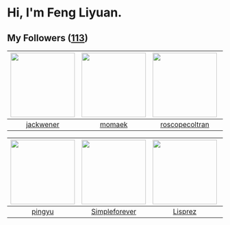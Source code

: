 # Hi, I'm Feng Liyuan.

## My Followers ([113](https://github.com/SunRunAway?tab=followers))

| <img src="https://avatars.githubusercontent.com/u/30525741?v=4" width="150" height="150" /> | <img src="https://avatars.githubusercontent.com/u/3843588?v=4" width="150" height="150" /> | <img src="https://avatars.githubusercontent.com/u/24416962?v=4" width="150" height="150" /> | <img src="https://avatars.githubusercontent.com/u/37468107?v=4" width="150" height="150" /> |
| :-----------------------------------------------------------------------------------------: | :----------------------------------------------------------------------------------------: | :-----------------------------------------------------------------------------------------: | :-----------------------------------------------------------------------------------------: |
|                          [jackwener](https://github.com/jackwener)                          |                             [momaek](https://github.com/momaek)                            |                     [roscopecoltran](https://github.com/roscopecoltran)                     |                        [QueenieLLIU](https://github.com/QueenieLLIU)                        |

| <img src="https://avatars.githubusercontent.com/u/1907938?v=4" width="150" height="150" /> | <img src="https://avatars.githubusercontent.com/u/26863652?v=4" width="150" height="150" /> | <img src="https://avatars.githubusercontent.com/u/14808551?v=4" width="150" height="150" /> | <img src="https://avatars.githubusercontent.com/u/6133860?v=4" width="150" height="150" /> |
| :----------------------------------------------------------------------------------------: | :-----------------------------------------------------------------------------------------: | :-----------------------------------------------------------------------------------------: | :----------------------------------------------------------------------------------------: |
|                             [pingyu](https://github.com/pingyu)                            |                      [Simpleforever](https://github.com/Simpleforever)                      |                            [Lisprez](https://github.com/Lisprez)                            |                         [jianzhiyao](https://github.com/jianzhiyao)                        |